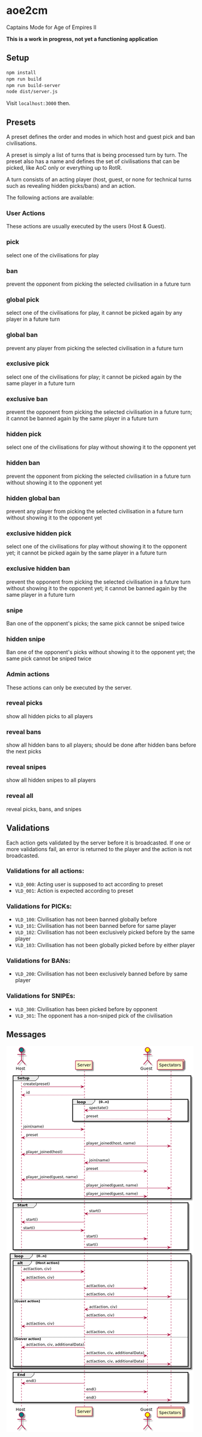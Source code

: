 # aoe2cm
Captains Mode for Age of Empires II

**This is a work in progress, not yet a functioning application**

## Setup

```bash
npm install
npm run build
npm run build-server
node dist/server.js
```

Visit `localhost:3000` then.

## Presets

A preset defines the order and modes in which host and guest pick and ban 
civilisations.

A preset is simply a list of turns that is being processed turn by turn.
The preset also has a name and defines the set of civilisations that can
be picked, like AoC only or everything up to RotR.

A turn consists of an acting player (host, guest, or none for technical 
turns such as revealing hidden picks/bans) and an action.

The following actions are available:

### User Actions

These actions are usually executed by the users (Host & Guest).

### pick
select one of the civilisations for play

### ban
prevent the opponent from picking the selected civilisation in 
a future turn

### global pick
select one of the civilisations for play, it cannot be
picked again by any player in a future turn 

### global ban
prevent any player from picking the selected 
civilisation in a future turn

### exclusive pick
select one of the civilisations for play; it cannot
be picked again by the same player in a future turn

### exclusive ban
prevent the opponent from picking the selected 
civilisation in a future turn; it cannot be banned again by the same 
player in a future turn

### hidden pick
select one of the civilisations for play without showing
it to the opponent yet

### hidden ban
prevent the opponent from picking the selected 
civilisation in a future turn without showing it to the opponent yet

### hidden global ban
prevent any player from picking the selected 
civilisation in a future turn without showing it to the opponent yet

### exclusive hidden pick
select one of the civilisations for play
without showing it to the opponent yet; it cannot be picked again by 
the same player in a future turn

### exclusive hidden ban
prevent the opponent from picking the selected 
civilisation in a future turn without showing it to the opponent yet;
it cannot be banned again by the same player in a future turn

### snipe
Ban one of the opponent's picks; the same pick cannot be sniped twice

### hidden snipe
Ban one of the opponent's picks without showing it to 
the opponent yet; the same pick cannot be sniped twice

### Admin actions

These actions can only be executed by the server.

### reveal picks
show all hidden picks to all players

### reveal bans
show all hidden bans to all players; should be done 
after hidden bans before the next picks

### reveal snipes
show all hidden snipes to all players

### reveal all
reveal picks, bans, and snipes

## Validations

Each action gets validated by the server before it is broadcasted.
If one or more validations fail, an error is returned to the player and the
action is not broadcasted.

### Validations for all actions:
- `VLD_000`: Acting user is supposed to act according to preset 
- `VLD_001`: Action is expected according to preset

### Validations for PICKs: 
- `VLD_100`: Civilisation has not been banned globally before
- `VLD_101`: Civilisation has not been banned before for same player
- `VLD_102`: Civilisation has not been exclusively picked before by the same player
- `VLD_103`: Civilisation has not been globally picked before by either player

### Validations for BANs:
- `VLD_200`: Civilisation has not been exclusively banned before by same player

### Validations for SNIPEs:
- `VLD_300`: Civilisation has been picked before by opponent
- `VLD_301`: The opponent has a non-sniped pick of the civilisation


## Messages

![Sequence diagram of a session](session.png)

